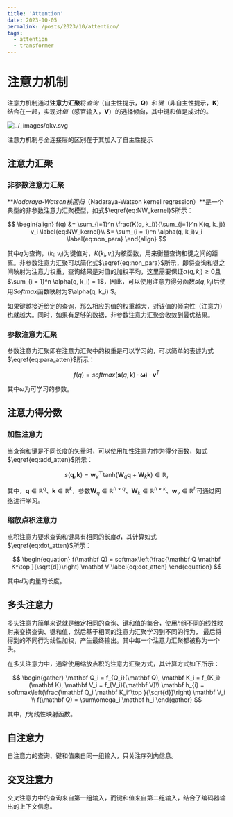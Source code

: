 ```yaml
---
title: 'Attention'
date: 2023-10-05
permalink: /posts/2023/10/attention/
tags:
  - attention
  - transformer
---
```


# 注意力机制

注意力机制通过**注意力汇聚**将*查询*（自主性提示，**Q**）和*键*（非自主性提示，**K**）结合在一起，实现对*值*（感官输入，**V**）的选择倾向，其中键和值是成对的。

![../_images/qkv.svg](https://zh.d2l.ai/_images/qkv.svg "QKV")

注意力机制与全连接层的区别在于其加入了自主性提示

## 注意力汇聚

### 非参数注意力汇聚

***Nadaraya-Watson核回归*（Nadaraya-Watson kernel regression）**是一个典型的非参数注意力汇聚模型，如式$\eqref{eq:NW_kernel}$所示：

$$
\begin{align}
	f(q) &= \sum_{i=1}^n \frac{K(q, k_i)}{\sum_{j=1}^n K(q, k_j)} v_i \label{eq:NW_kernel}\\
	&= \sum_{i = 1}^n \alpha(q, k_i)v_i \label{eq:non_para}
\end{align}
$$

其中$q$为查询，$(k_i, v_i)$为键值对，$K(k_i, v_i)$为核函数，用来衡量查询和键之间的距离。非参数注意力汇聚可以简化式$\eqref{eq:non_para}$所示，即将查询和键之间映射为注意力权重，查询结果是对值的加权平均，这里需要保证$\alpha(q, k_i) \ge 0$且$\sum_{i = 1}^n \alpha(q, k_i) = 1$，因此，可以使用注意力得分函数$s(q, k_i)$后使用$Softmax$函数映射为$\alpha(q, k_i) $。

如果键越接近给定的查询，那么相应的值的权重越大，对该值的倾向性（注意力）也就越大。同时，如果有足够的数据，非参数注意力汇聚会收敛到最优结果。

### 参数注意力汇聚

参数注意力汇聚即在注意力汇聚中的权重是可以学习的，可以简单的表述为式$\eqref{eq:para_atten}$所示：

$$
f(q) = softmax\left(\boldsymbol{s}(q, \boldsymbol{k})\cdot\boldsymbol{\omega}\right)\cdot\boldsymbol{v}^{T}
\label{eq:para_atten}
$$

其中$\omega$为可学习的参数。

## 注意力得分数

### 加性注意力

当查询和键是不同长度的矢量时，可以使用加性注意力作为得分函数，如式$\eqref{eq:add_atten}$所示：

$$
\begin{equation}
s(\mathbf q, \mathbf k) = \mathbf w_v^\top \text{tanh}(\mathbf W_q\mathbf q + \mathbf W_k \mathbf k) \in \mathbb{R},
\label{eq:add_atten}
\end{equation}
$$

其中，$\mathbf{q} \in \mathbb{R}^q$、$\mathbf{k} \in \mathbb{R}^k$，参数$\mathbf W_q\in\mathbb R^{h\times q}$、$\mathbf W_k\in\mathbb R^{h\times k}$、$\mathbf w_v\in\mathbb R^{h}$可通过网络进行学习。

### 缩放点积注意力

点积注意力要求查询和键具有相同的长度$d$，其计算如式$\eqref{eq:dot_atten}$所示：

$$
\begin{equation}
f(\mathbf Q) = softmax\left(\frac{\mathbf Q \mathbf K^\top }{\sqrt{d}}\right) \mathbf V
\label{eq:dot_atten}
\end{equation}
$$

其中$d$为向量的长度。

## 多头注意力

多头注意力简单来说就是给定相同的查询、键和值的集合，使用$h$组不同的线性映射来变换查询、键和值，然后基于相同的注意力汇聚学习到不同的行为， 最后将得到的不同行为线性加权，产生最终输出。其中每一个注意力汇聚都被称为一个头。

在多头注意力中，通常使用缩放点积的注意力汇聚方式，其计算方式如下所示：

$$
\begin{gather}
	\mathbf Q_i = f_{Q_i}(\mathbf Q), \mathbf K_i = f_{K_i}(\mathbf K), \mathbf V_i = f_{V_i}(\mathbf V)\\
	\mathbf h_{i} = softmax\left(\frac{\mathbf Q_i \mathbf K_i^\top }{\sqrt{d}}\right) \mathbf V_i \\
	f(\mathbf Q) = \sum\omega_i \mathbf h_i
\end{gather}
$$

其中，$f$为线性映射函数。

## 自注意力

自注意力的查询、键和值来自同一组输入，只关注序列内信息。

## 交叉注意力

交叉注意力中的查询来自第一组输入，而键和值来自第二组输入，结合了编码器输出的上下文信息。
